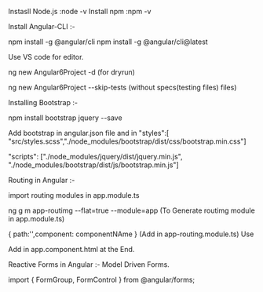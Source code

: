 Instasll Node.js     :node -v
Install npm          :npm -v

Install Angular-CLI :-

npm install -g @angular/cli
npm install -g @angular/cli@latest

Use VS code for editor.

ng new Angular6Project -d (for dryrun)

ng new Angular6Project --skip-tests (without specs(testing files) files)

Installing Bootstrap :-

npm install bootstrap jquery --save

Add bootstrap in angular.json file and in 
"styles":[ "src/styles.scss","./node_modules/bootstrap/dist/css/bootstrap.min.css"]

"scripts": ["./node_modules/jquery/dist/jquery.min.js",
"./node_modules/bootstrap/dist/js/bootstrap.min.js"]


Routing in Angular :-

import routing modules in app.module.ts

ng g m app-routimg --flat=true --module=app  (To Generate routimg module in app.module.ts)

{ path:'',component: componentNAme }  (Add in app-routing.module.ts)
Use <a routerLinkActive="active" routerLink="path"></a>

Add <router-outlet></router-outlet> in app.component.html at the End.

Reactive Forms in Angular :-
 Model Driven Forms.
 
import { FormGroup, FormControl } from @angular/forms;